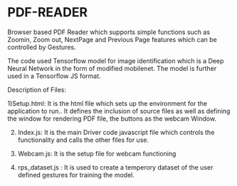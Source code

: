 # PDF-READER
Browser based PDF Reader which supports simple functions such as Zoomin, Zoom out, NextPage and Previous Page features which can be controlled by Gestures.

The code used Tensorflow model for image identification which is a Deep Neural Network in the form of modified mobilenet. The model is further used in a Tensorflow JS format.

Description of Files:

1)Setup.html:   It is the html file which sets up the environment for the application to run.. It defines the inclusion of source files as well as defining the window for rendering PDF file, the buttons as the webcam Window.

2) Index.js: It is the main Driver code javascript file which controls the functionality and calls the other files for use.

3) Webcam.js: It is the setup file for webcam functioning

4) rps_dataset.js : It is used to create a temperory dataset of the user defined gestures for training the model.
